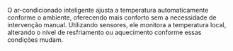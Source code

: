 O ar-condicionado inteligente ajusta a temperatura automaticamente conforme o ambiente, oferecendo mais conforto sem a necessidade de intervenção manual. Utilizando sensores, ele monitora a temperatura local, alterando o nível de resfriamento ou aquecimento conforme essas condições mudam.
